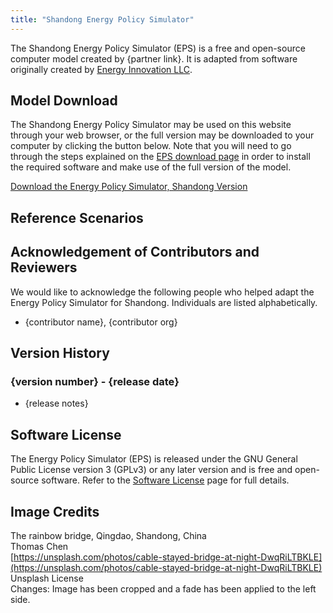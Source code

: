 ```yaml
---
title: "Shandong Energy Policy Simulator"
---
```


The Shandong Energy Policy Simulator (EPS) is a free and open-source computer model created by {partner link}. It is adapted from software originally created by [Energy Innovation LLC](https://energyinnovation.org/).

## Model Download

The Shandong Energy Policy Simulator may be used on this website through your web browser, or the full version may be downloaded to your computer by clicking the button below. Note that you will need to go through the steps explained on the [EPS download page](../download) in order to install the required software and make use of the full version of the model.

<p><a href="{github release url}" class="btn">Download the Energy Policy Simulator, Shandong Version</a></p>

## Reference Scenarios

## Acknowledgement of Contributors and Reviewers
We would like to acknowledge the following people who helped adapt the Energy Policy Simulator for Shandong. Individuals are listed alphabetically.

* {contributor name}, {contributor org}

## Version History

### **{version number} - {release date}**

* {release notes}

## Software License

The Energy Policy Simulator (EPS) is released under the GNU General Public License version 3 (GPLv3) or any later version and is free and open-source software. Refer to the [Software License](../software-license) page for full details.

## Image Credits
The rainbow bridge, Qingdao, Shandong, China<br/>
Thomas Chen<br/>
[https://unsplash.com/photos/cable-stayed-bridge-at-night-DwqRiLTBKLE](https://unsplash.com/photos/cable-stayed-bridge-at-night-DwqRiLTBKLE)<br/>
Unsplash License<br/>
Changes: Image has been cropped and a fade has been applied to the left side.
